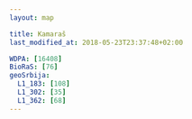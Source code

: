 ```yaml
---
layout: map

title: Kamaraš
last_modified_at: 2018-05-23T23:37:48+02:00

WDPA: [16408]
BioRaS: [76]
geoSrbija:
  L1_183: [108]
  L1_302: [35]
  L1_362: [68]
---
```

